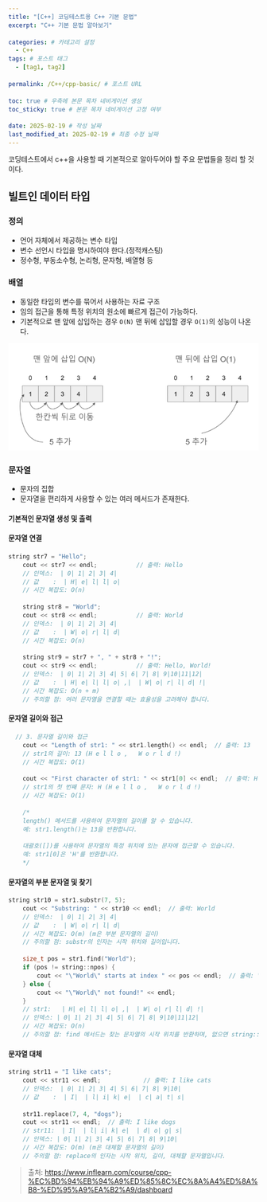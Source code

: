```yaml
---
title: "[C++] 코딩테스트용 C++ 기본 문법"
excerpt: "C++ 기본 문법 알아보기"

categories: # 카테고리 설정
  - C++
tags: # 포스트 태그
  - [tag1, tag2]

permalink: /C++/cpp-basic/ # 포스트 URL

toc: true # 우측에 본문 목차 네비게이션 생성
toc_sticky: true # 본문 목차 네비게이션 고정 여부

date: 2025-02-19 # 작성 날짜
last_modified_at: 2025-02-19 # 최종 수정 날짜
---
```


코딩테스트에서 c++을 사용할 때 기본적으로 알아두어야 할 주요 문법들을 정리 할 것이다.

## 빌트인 데이터 타입

### 정의
- 언어 자체에서 제공하는 변수 타입
- 변수 선언시 타입을 명시하여야 한다.(정적캐스팅)
- 정수형, 부동소수형, 논리형, 문자형, 배열형 등 

### 배열
- 동일한 타입의 변수를 묶어서 사용하는 자료 구조
- 임의 접근을 통해 특정 위치의 원소에 빠르게 접근이 가능하다.
- 기본적으로 맨 앞에 삽입하는 경우 `O(N)` 맨 뒤에 삽입할 경우 `O(1)`의 성능이 나온다.

![arr](/assets/images/posts_img/carr.png)

### 문자열
- 문자의 집합
- 문자열을 편리하게 사용할 수 있는 여러 메서드가 존재한다.

#### 기본적인 문자열 생성 및 출력

#### 문자열 연결

```c++
string str7 = "Hello";           
    cout << str7 << endl;           // 출력: Hello
    // 인덱스:  | 0| 1| 2| 3| 4|
    // 값    :  | H| e| l| l| o|
    // 시간 복잡도: O(n)

    string str8 = "World";           
    cout << str8 << endl;           // 출력: World
    // 인덱스:  | 0| 1| 2| 3| 4|
    // 값    :  | W| o| r| l| d|
    // 시간 복잡도: O(n)

    string str9 = str7 + ", " + str8 + "!";  
    cout << str9 << endl;           // 출력: Hello, World!
    // 인덱스:  | 0| 1| 2| 3| 4| 5| 6| 7| 8| 9|10|11|12|
    // 값    :  | H| e| l| l| o| ,|  | W| o| r| l| d| !|
    // 시간 복잡도: O(n + m)
    // 주의할 점: 여러 문자열을 연결할 때는 효율성을 고려해야 합니다.
```

#### 문자열 길이와 접근
```c++
  // 3. 문자열 길이와 접근
    cout << "Length of str1: " << str1.length() << endl;  // 출력: 13
    // str1의 길이: 13 (H e l l o ,   W o r l d !)
    // 시간 복잡도: O(1)

    cout << "First character of str1: " << str1[0] << endl;  // 출력: H
    // str1의 첫 번째 문자: H (H e l l o ,   W o r l d !)
    // 시간 복잡도: O(1)

    /* 
    length() 메서드를 사용하여 문자열의 길이를 알 수 있습니다.
    예: str1.length()는 13을 반환합니다.
    
    대괄호([])를 사용하여 문자열의 특정 위치에 있는 문자에 접근할 수 있습니다.
    예: str1[0]은 'H'를 반환합니다.
    */
```

#### 문자열의 부분 문자열 및 찾기
```c++
string str10 = str1.substr(7, 5);  
    cout << "Substring: " << str10 << endl;  // 출력: World
    // 인덱스:  | 0| 1| 2| 3| 4|
    // 값    :  | W| o| r| l| d|
    // 시간 복잡도: O(m) (m은 부분 문자열의 길이)
    // 주의할 점: substr의 인자는 시작 위치와 길이입니다.

    size_t pos = str1.find("World");  
    if (pos != string::npos) {
        cout << "\"World\" starts at index " << pos << endl;  // 출력: "World" starts at index 7
    } else {
        cout << "\"World\" not found!" << endl;
    }
    // str1:   | H| e| l| l| o| ,|  | W| o| r| l| d| !|
    // 인덱스: | 0| 1| 2| 3| 4| 5| 6| 7| 8| 9|10|11|12|
    // 시간 복잡도: O(n)
    // 주의할 점: find 메서드는 찾는 문자열의 시작 위치를 반환하며, 없으면 string::npos를 반환합니다.
```

#### 문자열 대체
```c++
string str11 = "I like cats";     
    cout << str11 << endl;            // 출력: I like cats
    // 인덱스:  | 0| 1| 2| 3| 4| 5| 6| 7| 8| 9|10|
    // 값    :  | I|  | l| i| k| e|  | c| a| t| s|

    str11.replace(7, 4, "dogs");  
    cout << str11 << endl;  // 출력: I like dogs
    // str11:  | I|  | l| i| k| e|  | d| o| g| s|
    // 인덱스: | 0| 1| 2| 3| 4| 5| 6| 7| 8| 9|10|
    // 시간 복잡도: O(m) (m은 대체할 문자열의 길이)
    // 주의할 점: replace의 인자는 시작 위치, 길이, 대체할 문자열입니다.
```

> 출처: https://www.inflearn.com/course/cpp-%EC%BD%94%EB%94%A9%ED%85%8C%EC%8A%A4%ED%8A%B8-%ED%95%A9%EA%B2%A9/dashboard